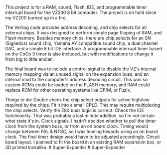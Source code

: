 This project is for a RAM, sound, Flash, IDE, and programmable timer interrupt board for the VZ200 8 bit computer.
The project is on hold since my VZ200 burned up in a fire.

The Verilog code provides address decoding, and chip selects for all external chips.
It was designed to perform simple page flipping of RAM, and Flash memory.
Besides memory chips, there are chip selects for an SN (Signetics) sound chip, Yamaha AY compatible sound chip, a dual channel DAC, and a simple 8 bit IDE interface.
A programmable interrupt timer based on the CoCo 3 timer is also included, but with modifications to change it from big to little endian.

The final board was to include a control signal to disable the VZ's internal memory mapping
via an unused signal on the expansion buss, and an internal mod to the computer's address decoding circuit.
This was so custom ROMs could be loaded on the FLASH memory, and RAM could replace ROM
for other operating systems like CP/M, or Fuzix. 

Things to do:
Double check the chip select outputs for active high/low required by the chips.
Fit it into a small CPLD.  This may require multiplexing the chip selects.
Verify the Z80 buss logic is correct.
Check the IDE functionality.  That was probably a last minute addition, so I'm not certain what state it's in.
Clock signals.  I hadn't decided whether to pull the timer clock from the system buss, or from an on board clock.
Timing would change between PAL & NTSC, so I was leaning towards using an on board clock.
The final timer design would have to be adjusted accordingly.
Circuit board layout.  I planned to fit the board in an existing RAM expansion box, or 3D printed lookalike.
#   S u p e r - E x p a n d e r  
 #   S u p e r - E x p a n d e r  
 